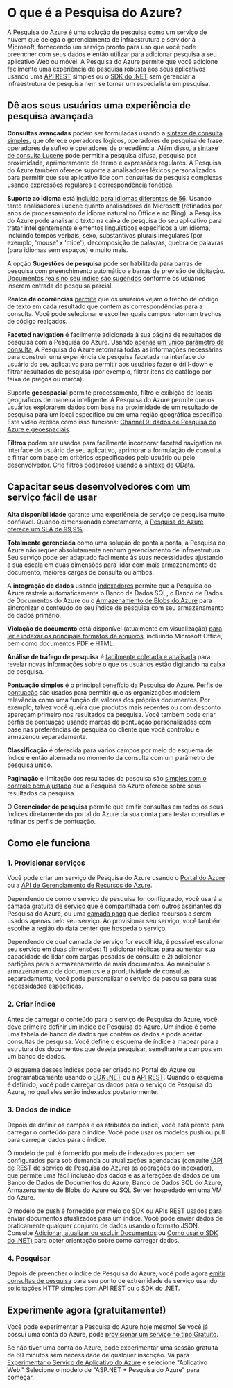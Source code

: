 <properties
	pageTitle="O que é a Pesquisa do Azure | Microsoft Azure | Serviço de pesquisa de nuvem hospedado"
	description="A Pesquisa do Azure é um serviço de pesquisa em nuvem hospedado totalmente gerenciado. Saiba mais nesta visão geral do recurso."
	services="search"
	authors="ashmaka"
	documentationCenter=""/>

<tags
	ms.service="search"
	ms.devlang="NA"
	ms.workload="search"
	ms.topic="article"
	ms.tgt_pltfrm="na"
	ms.date="08/29/2016"
	ms.author="ashmaka"/>

# O que é a Pesquisa do Azure?

A Pesquisa do Azure é uma solução de pesquisa como um serviço de nuvem que delega o gerenciamento de infraestrutura e servidor à Microsoft, fornecendo um serviço pronto para uso que você pode preencher com seus dados e então utilizar para adicionar pesquisa a seu aplicativo Web ou móvel. A Pesquisa do Azure permite que você adicione facilmente uma experiência de pesquisa robusta aos seus aplicativos usando uma [API REST](https://msdn.microsoft.com/library/azure/dn798935.aspx) simples ou o [SDK do .NET](search-howto-dotnet-sdk.md) sem gerenciar a infraestrutura de pesquisa nem se tornar um especialista em pesquisa.

## Dê aos seus usuários uma experiência de pesquisa avançada

**Consultas avançadas** podem ser formuladas usando a [sintaxe de consulta simples](https://msdn.microsoft.com/library/azure/dn798920.aspx), que oferece operadores lógicos, operadores de pesquisa de frase, operadores de sufixo e operadores de precedência. Além disso, a [sintaxe de consulta Lucene](https://msdn.microsoft.com/library/azure/mt589323.aspx) pode permitir a pesquisa difusa, pesquisa por proximidade, aprimoramento de termo e expressões regulares. A Pesquisa do Azure também oferece suporte a analisadores léxicos personalizados para permitir que seu aplicativo lide com consultas de pesquisa complexas usando expressões regulares e correspondência fonética.

**Suporte ao idioma** está [incluído para idiomas diferentes de 56](https://msdn.microsoft.com/library/azure/dn879793.aspx). Usando tanto analisadores Lucene quanto analisadores da Microsoft (refinados por anos de processamento de idioma natural no Office e no Bing), a Pesquisa do Azure pode analisar o texto na caixa de pesquisa do seu aplicativo para tratar inteligentemente elementos linguísticos específicos a um idioma, incluindo tempos verbais, sexo, substantivos plurais irregulares (por exemplo, 'mouse' x 'mice'), decomposição de palavras, quebra de palavras (para idiomas sem espaços) e muito mais.

A opção **Sugestões de pesquisa** pode ser habilitada para barras de pesquisa com preenchimento automático e barras de previsão de digitação. [Documentos reais no seu índice são sugeridos](https://msdn.microsoft.com/library/azure/dn798936.aspx) conforme os usuários inserem entrada de pesquisa parcial.

**Realce de ocorrências** [permite](https://msdn.microsoft.com/library/azure/dn798927.aspx) que os usuários vejam o trecho de código de texto em cada resultado que contém as correspondências para a consulta. Você pode selecionar e escolher quais campos retornam trechos de código realçados.

**Faceted navigation** é facilmente adicionada à sua página de resultados de pesquisa com a Pesquisa do Azure. Usando [apenas um único parâmetro de consulta](https://msdn.microsoft.com/library/azure/dn798927.aspx), A Pesquisa do Azure retornará todas as informações necessárias para construir uma experiência de pesquisa facetada na interface do usuário do seu aplicativo para permitir aos usuários fazer o drill-down e filtrar resultados de pesquisa (por exemplo, filtrar itens de catálogo por faixa de preços ou marca).

Suporte **geoespacial** permite processamento, filtro e exibição de locais geográficos de maneira inteligente. A Pesquisa do Azure permite que os usuários explorarem dados com base na proximidade de um resultado de pesquisa para um local específico ou em uma região geográfica específica. Este vídeo explica como isso funciona: [Channel 9: dados de Pesquisa do Azure e geoespaciais](https://channel9.msdn.com/Shows/Data-Exposed/Azure-Search-and-Geospatial-Data).

**Filtros** podem ser usados para facilmente incorporar faceted navigation na interface do usuário de seu aplicativo, aprimorar a formulação de consulta e filtrar com base em critérios especificados pelo usuário ou pelo desenvolvedor. Crie filtros poderosos usando a [sintaxe de OData](https://msdn.microsoft.com/library/azure/dn798921.aspx).

## Capacitar seus desenvolvedores com um serviço fácil de usar

**Alta disponibilidade** garante uma experiência de serviço de pesquisa muito confiável. Quando dimensionada corretamente, a [Pesquisa do Azure oferece um SLA de 99,9%](https://azure.microsoft.com/support/legal/sla/search/v1_0/).

**Totalmente gerenciada** como uma solução de ponta a ponta, a Pesquisa do Azure não requer absolutamente nenhum gerenciamento de infraestrutura. Seu serviço pode ser adaptado facilmente às suas necessidades ajustando a sua escala em duas dimensões para lidar com mais armazenamento de documento, maiores cargas de consulta ou ambos.

A **integração de dados** usando [indexadores](https://msdn.microsoft.com/library/azure/dn946891.aspx) permite que a Pesquisa do Azure rastreie automaticamente o Banco de Dados SQL, o Banco de Dados de Documentos do Azure ou o [Armazenamento de Blobs do Azure](search-howto-indexing-azure-blob-storage.md) para sincronizar o conteúdo do seu índice de pesquisa com seu armazenamento de dados primário.

**Violação de documento** está disponível (atualmente em visualização) [para ler e indexar os principais formatos de arquivos](search-howto-indexing-azure-blob-storage.md), incluindo Microsoft Office, bem como documentos PDF e HTML.

**Análise de tráfego de pesquisa** é [facilmente coletada e analisada](search-traffic-analytics.md) para revelar novas informações sobre o que os usuários estão digitando na caixa de pesquisa.

**Pontuação simples** é o principal benefício da Pesquisa do Azure. [Perfis de pontuação](https://msdn.microsoft.com/library/azure/dn798928.aspx) são usados para permitir que as organizações modelem relevância como uma função de valores dos próprios documentos. Por exemplo, talvez você queira que produtos mais recentes ou com desconto apareçam primeiro nos resultados da pesquisa. Você também pode criar perfis de pontuação usando marcas de pontuação personalizadas com base nas preferências de pesquisa do cliente que você controlou e armazenou separadamente.

**Classificação** é oferecida para vários campos por meio do esquema de índice e então alternada no momento da consulta com um parâmetro de pesquisa único.

**Paginação** e limitação dos resultados da pesquisa são [simples com o controle bem ajustado](search-pagination-page-layout.md) que a Pesquisa do Azure oferece sobre seus resultados da pesquisa.

O **Gerenciador de pesquisa** permite que emitir consultas em todos os seus índices diretamente do portal do Azure da sua conta para testar consultas e refinar os perfis de pontuação.

## Como ele funciona

### 1\. Provisionar serviços
Você pode criar um serviço de Pesquisa do Azure usando o [Portal do Azure](https://portal.azure.com/) ou a [API de Gerenciamento de Recursos do Azure](https://msdn.microsoft.com/library/azure/dn832684.aspx).

Dependendo de como o serviço de pesquisa for configurado, você usará a camada gratuita de serviço que é compartilhada com outros assinantes da Pesquisa do Azure, ou uma [camada paga](https://azure.microsoft.com/pricing/details/search/) que dedica recursos a serem usados apenas pelo seu serviço. Ao provisionar seu serviço, você também escolhe a região do data center que hospeda o serviço.

Dependendo de qual camada de serviço for escolhida, é possível escalonar seu serviço em duas dimensões: 1) adicionar réplicas para aumentar sua capacidade de lidar com cargas pesadas de consulta e 2) adicionar partições para o armazenamento de mais documentos. Ao manipular o armazenamento de documentos e a produtividade de consultas separadamente, você pode personalizar o serviço de pesquisa para suas necessidades específicas.

### 2\. Criar índice
Antes de carregar o conteúdo para o serviço de Pesquisa do Azure, você deve primeiro definir um índice de Pesquisa do Azure. Um índice é como uma tabela de banco de dados que contém os dados e pode aceitar consultas de pesquisa. Você define o esquema de índice a mapear para a estrutura dos documentos que deseja pesquisar, semelhante a campos em um banco de dados.

O esquema desses índices pode ser criado no Portal do Azure ou programaticamente usando o [SDK .NET](search-howto-dotnet-sdk.md) ou a [API REST](https://msdn.microsoft.com/library/azure/dn798941.aspx). Quando o esquema é definido, você pode carregar os dados para o serviço de Pesquisa do Azure, no qual eles serão indexados posteriormente.

### 3\. Dados de índice
Depois de definir os campos e os atributos do índice, você está pronto para carregar o conteúdo para o índice. Você pode usar os modelos push ou pull para carregar dados para o índice.

O modelo de pull é fornecido por meio de indexadores podem ser configurados para sob demanda ou atualizações agendadas (consulte [(API de REST de serviço de Pesquisa do Azure](https://msdn.microsoft.com/library/azure/dn946891.aspx)) as operações do indexador), que permite uma fácil inclusão dos dados e as alterações de dados de um Banco de Dados de Documentos do Azure, Banco de Dados SQL do Azure, Armazenamento de Blobs do Azure ou SQL Server hospedado em uma VM do Azure.

O modelo de push é fornecido por meio do SDK ou APIs REST usados para enviar documentos atualizados para um índice. Você pode enviar dados de praticamente qualquer conjunto de dados usando o formato JSON. Consulte [Adicionar, atualizar ou excluir Documentos](https://msdn.microsoft.com/library/azure/dn798930.aspx) ou [Como usar o SDK do .NET)](search-howto-dotnet-sdk.md) para obter orientação sobre como carregar dados.

### 4\. Pesquisar
Depois de preencher o índice de Pesquisa do Azure, você pode agora [emitir consultas de pesquisa](https://msdn.microsoft.com/library/azure/dn798927.aspx) para seu ponto de extremidade de serviço usando solicitações HTTP simples com API REST ou o SDK do .NET.

## Experimente agora (gratuitamente!)
Você pode experimentar a Pesquisa do Azure hoje mesmo! Se você já possui uma conta do Azure, pode [provisionar um serviço no tipo Gratuito](search-create-service-portal.md).

Se não tiver uma conta do Azure, pode experimentar uma sessão gratuita de 60 minutos sem necessidade de qualquer inscrição. Vá para [Experimentar o Serviço de Aplicativo do Azure](http://go.microsoft.com/fwlink/p/?LinkId=618214) e selecione "Aplicativo Web." Selecione o modelo de "ASP.NET + Pesquisa do Azure" para começar.

<!---HONumber=AcomDC_0831_2016-->